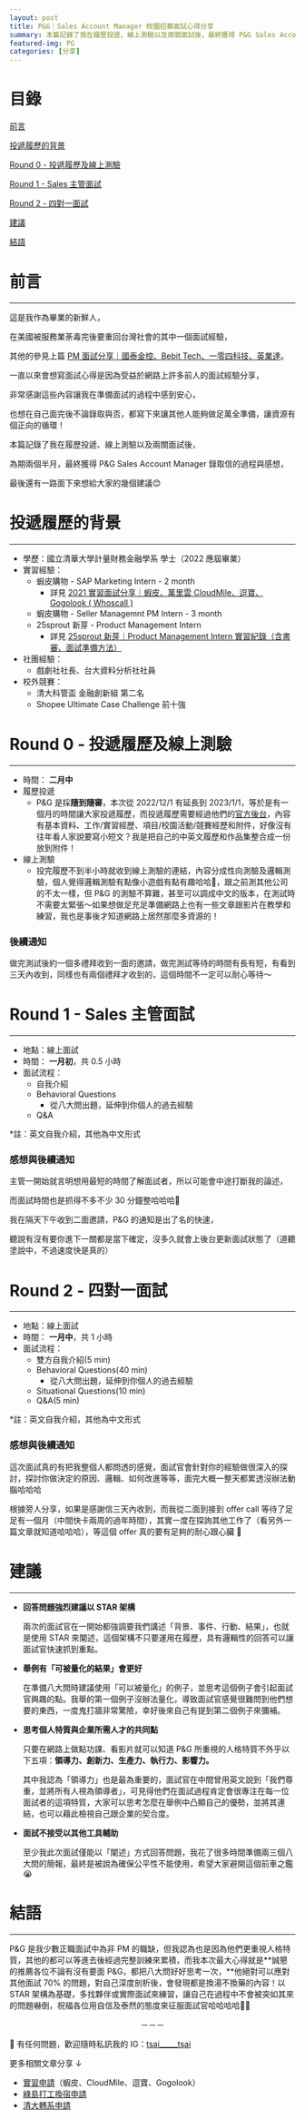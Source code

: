 ```yaml
---
layout: post
title: P&G｜Sales Account Manager 校園招募面試心得分享
summary: 本篇記錄了我在履歷投遞、線上測驗以及兩關面試後，最終獲得 P&G Sales Account Manager 錄取信的過程與感想，最後還有一路面下來想給大家的幾個建議。
featured-img: PG
categories: [分享]
---
```


# 目錄

[前言](#前言)

[投遞履歷的背景](#投遞履歷的背景)

[Round 0 - 投遞履歷及線上測驗](#0)

[Round 1 - Sales 主管面試](#1)

[Round 2 - 四對一面試](#2)

[建議](#建議)

[結語](#結語)<br>

<a name="前言"/>

# 前言

***

這是我作為畢業的新鮮人，

在美國被服務業荼毒完後要重回台灣社會的其中一個面試經驗，

其他的參見上篇 [PM 面試分享｜國泰金控、Bebit Tech、一零四科技、英業達](https://tsaitsai2000.github.io/myblog/PM%E9%9D%A2%E8%A9%A6%E5%88%86%E4%BA%AB/)。

一直以來會想寫面試心得是因為受益於網路上許多前人的面試經驗分享，

非常感謝這些內容讓我在準備面試的過程中感到安心，

也想在自己面完後不論錄取與否，都寫下來讓其他人能夠做足萬全準備，讓資源有個正向的循環！

本篇記錄了我在履歷投遞、線上測驗以及兩關面試後，

為期兩個半月，最終獲得 P&G Sales Account Manager 錄取信的過程與感想，

最後還有一路面下來想給大家的幾個建議😊

<a name="投遞履歷的背景"/>

# 投遞履歷的背景

***

- 學歷：國立清華大學計量財務金融學系 學士（2022 應屆畢業）
- 實習經驗：
    - 蝦皮購物 - SAP Marketing Intern - 2 month
        - 詳見 [2021 實習面試分享｜蝦皮、萬里雲 CloudMile、逗寶、Gogolook ( Whoscall )](https://tsaitsai2000.github.io/myblog/2021%E5%B9%B4%E5%AF%A6%E7%BF%92%E9%9D%A2%E8%A9%A6%E5%88%86%E4%BA%AB/)
    - 蝦皮購物 - Seller Managemnt PM Intern - 3 month
    - 25sprout 新芽 - Product Management Intern
        - 詳見 [25sprout 新芽｜Product Management Intern 實習紀錄（含書審、面試準備方法）](https://tsaitsai2000.github.io/myblog/25sprout-%E6%96%B0%E8%8A%BD%E5%AF%A6%E7%BF%92%E5%88%86%E4%BA%AB/#%E6%8A%95%E9%81%9E%E7%9A%84%E8%81%B7%E7%BC%BA)
- 社團經驗：
    - 戲劇社社長、台大資料分析社社員
- 校外競賽：
    - 清大科管盃 金融創新組 第二名
    - Shopee Ultimate Case Challenge 前十強

<a name="0"/>

# Round 0 - 投遞履歷及線上測驗

***

- 時間： **二月中**
- 履歷投遞
    - P&G 是採**隨到隨審**，本次從 2022/12/1 有延長到 2023/1/1，等於是有一個月的時間讓大家投遞履歷，而投遞履歷需要經過他們的[官方後台](http://bit.ly/3galw6a)，內容有基本資料、工作/實習經歷、項目/校園活動/競賽經歷和附件，好像沒有往年看人家說要寫小短文？我是把自己的中英文履歷和作品集整合成一份放到附件！
- 線上測驗
    - 投完履歷不到半小時就收到線上測驗的連結，內容分成性向測驗及邏輯測驗，個人覺得邏輯測驗有點像小遊戲有點有趣哈哈🤣，跟之前測其他公司的不太一樣，但 P&G 的測驗不算難，甚至可以調成中文的版本，在測試時不需要太緊張～如果想做足充足準備網路上也有一些文章跟影片在教學和練習，我也是事後才知道網路上居然那麼多資源的！

### 後續通知

做完測試後約一個多禮拜收到一面的邀請，做完測試等待的時間有長有短，有看到三天內收到，同樣也有兩個禮拜才收到的，這個時間不一定可以耐心等待～

<a name="1"/>

# Round 1 - Sales 主管面試

***

- 地點：線上面試
- 時間： **一月初**，共 0.5 小時
- 面試流程：
    - 自我介紹
    - Behavioral Questions
        - 從八大問出題，延伸到你個人的過去經驗
    - Q&A

*註：英文自我介紹，其他為中文形式

### 感想與後續通知

主管一開始就言明想用最短的時間了解面試者，所以可能會中途打斷我的論述，

而面試時間也是抓得不多不少 30 分鐘整哈哈哈🤣

我在隔天下午收到二面邀請，P&G 的通知是出了名的快速，

聽說有沒有要你進下一關都是當下確定，沒多久就會上後台更新面試狀態了（道聽塗說中，不過速度快是真的）

<a name="2"/>

# Round 2 - 四對一面試

***

- 地點：線上面試
- 時間： **一月中**，共 1 小時
- 面試流程：
    - 雙方自我介紹(5 min)
    - Behavioral Questions(40 min)
        - 從八大問出題，延伸到你個人的過去經驗
    - Situational Questions(10 min)
    - Q&A(5 min)

*註：英文自我介紹，其他為中文形式

### 感想與後續通知

這次面試真的有把我整個人都問透的感覺，面試官會針對你的經驗做很深入的探討，探討你做決定的原因、邏輯、如何改進等等，面完大概一整天都累透沒辦法動腦哈哈哈

根據旁人分享，如果是感謝信三天內收到，而我從二面到接到 offer call 等待了足足有一個月（中間快卡兩周的過年時間），其實一度在探詢其他工作了（看另外一篇文章就知道哈哈哈），等這個 offer 真的要有足夠的耐心跟心臟 🥲 

<a name="建議"/>

# 建議

***

- **回答問題強烈建議以 STAR 架構**
    
    兩次的面試官在一開始都強調要我們講述「背景、事件、行動、結果」，也就是使用 STAR 來闡述，這個架構不只要運用在履歷，具有邏輯性的回答可以讓面試官快速抓到重點。
    
- **舉例有「可被量化的結果」會更好**
    
    在準備八大問時建議使用「可以被量化」的例子，並思考這個例子會引起面試官興趣的點。我舉的第一個例子沒辦法量化，導致面試官感覺很難問到他們想要的東西，一度鬼打牆非常驚險，幸好後來自己有提到第二個例子來彌補。
    
- **思考個人特質與企業所需人才的共同點**
    
    只要在網路上做點功課、看影片就可以知道 P&G 所重視的人格特質不外乎以下五項：**領導力、創新力、生產力、執行力、影響力。**
    
    其中我認為「領導力」也是最為重要的，面試官在中間曾用英文說到「我們尊重，並將所有人視為領導者」，可見得他們在面試過程肯定會很專注在每一位面試者的這項特質，大家可以思考怎麼在舉例中凸顯自己的優勢，並將其連結，也可以藉此檢視自己跟企業的契合度。
    
- **面試不接受以其他工具輔助**
    
    至少我此次面試僅能以「闡述」方式回答問題，我花了很多時間準備兩三個八大問的簡報，最終是被說為確保公平性不能使用，希望大家避開這個前車之鑑😭
    
<a name="結語"/>

# 結語

***

P&G 是我少數正職面試中為非 PM 的職缺，但我認為也是因為他們更重視人格特質，其他的都可以等進去後經過完整訓練來累積，而我本次最大心得就是**誠懇的推薦各位不論有沒有要面 P&G，都把八大問好好思考一次，**他絕對可以應對其他面試 70% 的問題，對自己深度剖析後，會發現都是換湯不換藥的內容！以 STAR 架構為基礎，多找夥伴或實際面試來練習，讓自己在過程中不會被突如其來的問題嚇倒，祝福各位用自信及泰然的態度來征服面試官哈哈哈哈🤩😍


























<center>－－－</center>

🔔 有任何問題，歡迎隨時私訊我的 IG：<a href="https://www.instagram.com/tsai_____tsai/" target="_blank" title="tsai_____tsai">tsai_____tsai</a> <br>

更多相關文章分享 ↓ 
- [實習申請](https://tsaitsai2000.github.io/myblog/2021%E5%B9%B4%E5%AF%A6%E7%BF%92%E9%9D%A2%E8%A9%A6%E5%88%86%E4%BA%AB/)（蝦皮、CloudMile、逗寶、Gogolook）
- [綠島打工換宿申請](https://tsaitsai2000.github.io/myblog/%E7%94%B3%E8%AB%8B%E6%89%93%E5%B7%A5%E6%8F%9B%E5%AE%BF/)
- [清大轉系申請](https://tsaitsai2000.github.io/myblog/%E8%BD%89%E7%B3%BB/)


